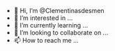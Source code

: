 - 👋 Hi, I’m @Clementinasdesmen
- 👀 I’m interested in ...
- 🌱 I’m currently learning ...
- 💞️ I’m looking to collaborate on ...
- 📫 How to reach me ...

<!---
Clementinasdesmen/Clementinasdesmen is a ✨ special ✨ repository because its `README.md` (this file) appears on your GitHub profile.
You can click the Preview link to take a look at your changes.
--->
